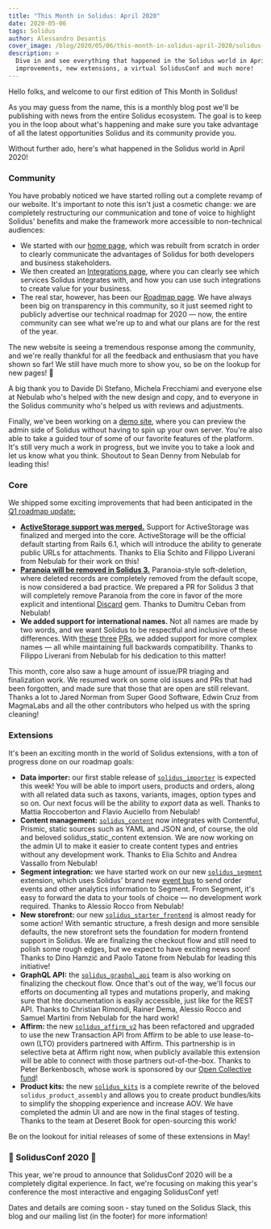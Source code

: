 ```yaml
---
title: "This Month in Solidus: April 2020"
date: 2020-05-06
tags: Solidus
author: Alessandro Desantis
cover_image: /blog/2020/05/06/this-month-in-solidus-april-2020/solidus-monthly-update-2020.png
description: >
  Dive in and see everything that happened in the Solidus world in April 2020: tons of core
  improvements, new extensions, a virtual SolidusConf and much more! 
---
```


Hello folks, and welcome to our first edition of This Month in Solidus!

As you may guess from the name, this is a monthly blog post we'll be publishing with news from the
entire Solidus ecosystem. The goal is to keep you in the loop about what's happening and make sure
you take advantage of all the latest opportunities Solidus and its community provide you.

Without further ado, here's what happened in the Solidus world in April 2020!

### Community

You have probably noticed we have started rolling out a complete revamp of our website. It's
important to note this isn't just a cosmetic change: we are completely restructuring our
communication and tone of voice to highlight Solidus' benefits and make the framework more
accessible to non-technical audiences:

* We started with our [home page](https://solidus.io), which was rebuilt from scratch in order to
  clearly communicate the advantages of Solidus for both developers and business stakeholders.
* We then created an [Integrations page](https://solidus.io/integrations), where you can clearly see
  which services Solidus integrates with, and how you can use such integrations to create value for
  your business.
* The real star, however, has been our [Roadmap page](https://solidus.io/roadmap). We have always
  been big on transparency in this community, so it just seemed right to publicly advertise our
  technical roadmap for 2020 — now, the entire community can see what we're up to and what our plans
  are for the rest of the year.

The new website is seeing a tremendous response among the community, and we're really thankful for
all the feedback and enthusiasm that you have shown so far! We still have much more to show you, so
be on the lookup for new pages! 👀

A big thank you to Davide Di Stefano, Michela Frecchiami and everyone else at Nebulab who's helped
with the new design and copy, and to everyone in the Solidus community who's helped us with reviews
and adjustments.

Finally, we've been working on a [demo site](http://solidemo.herokuapp.com/), where you can preview
the admin side of Solidus without having to spin up your own server. You're also able to take a
guided tour of some of our favorite features of the platform. It's still very much a work in
progress, but we invite you to take a look and let us know what you think. Shoutout to Sean Denny
from Nebulab for leading this!

### Core

We shipped some exciting improvements that had been anticipated in the
[Q1 roadmap update:](https://solidus.io/blog/2020/04/06/solidus-roadmap-update-q1-2020-edition.html)

* [**ActiveStorage support was merged.**](https://github.com/solidusio/solidus/pull/3501) Support
  for ActiveStorage was finalized and merged into the core. ActiveStorage will be the official
  default starting from Rails 6.1, which will introduce the ability to generate public URLs for
  attachments. Thanks to Elia Schito and Filippo Liverani from Nebulab for their work on this!
* [**Paranoia will be removed in Solidus 3.**](https://github.com/solidusio/solidus/pull/3488)
  Paranoia-style soft-deletion, where deleted records are completely removed from the default scope,
  is now considered a bad practice. We prepared a PR for Solidus 3 that will completely remove
  Paranoia from the core in favor of the more explicit and intentional [Discard](https://github.com/jhawthorn/discard)
  gem. Thanks to Dumitru Ceban from Nebulab!
* **We added support for international names.** Not all names are made by two words, and we want
  Solidus to be respectful and inclusive of these differences. With [these](https://github.com/solidusio/solidus/pull/3458)
  [three](https://github.com/solidusio/solidus/pull/3524) [PRs](https://github.com/solidusio/solidus/pull/3584),
  we added support for more complex names — all while maintaining full backwards compatibility.
  Thanks to Filippo Liverani from Nebulab for his dedication to this matter!

This month, core also saw a huge amount of issue/PR triaging and finalization work. We resumed work
on some old issues and PRs that had been forgotten, and made sure that those that are open are still
relevant. Thanks a lot to Jared Norman from Super Good Software, Edwin Cruz from MagmaLabs and all
the other contributors who helped us with the spring cleaning!

### Extensions

It's been an exciting month in the world of Solidus extensions, with a ton of progress done on our
roadmap goals:

* **Data importer:** our first stable release of [`solidus_importer`](https://github.com/nebulab/solidus_importer)
  is expected this week! You will be able to import users, products and orders, along with all
  related data such as taxons, variants, images, option types and so on. Our next focus will be the
  ability to _export_ data as well. Thanks to Mattia Roccoberton and Flavio Auciello from Nebulab!
* **Content management:** [`solidus_content`](https://github.com/nebulab/solidus_importer) now
  integrates with Contentful, Prismic, static sources such as YAML and JSON and, of course, the old
  and beloved solidus_static_content extension. We are now working on the admin UI to make it easier
  to create content types and entries without any development work. Thanks to Elia Schito and Andrea
  Vassallo from Nebulab!
* **Segment integration:** we have started work on our new [`solidus_segment`](https://github.com/nebulab/solidus_segment)
  extension, which uses Solidus' brand new [event bus](https://solidus.io/blog/2020/03/23/solidus-events.html)
  to send order events and other analytics information to Segment. From Segment, it's easy to
  forward the data to your tools of choice — no development work required. Thanks to Alessio Rocco
  from Nebulab!
* **New storefront:** our new [`solidus_starter_frontend`](https://github.com/nebulab/solidus_starter_frontend)
  is almost ready for some action! With semantic structure, a fresh design and more sensible
  defaults, the new storefront sets the foundation for modern frontend support in Solidus. We are
  finalizing the checkout flow and still need to polish some rough edges, but we expect to have
  exciting news soon! Thanks to Dino Hamzić and Paolo Tatone from Nebulab for leading this
  initiative!
* **GraphQL API:** the [`solidus_graphql_api`](https://github.com/solidusio-contrib/solidus_graphql_api)
  team is also working on finalizing the checkout flow. Once that's out of the way, we'll focus our
  efforts on documenting all types and mutations properly, and making sure that hte documentation is
  easily accessible, just like for the REST API. Thanks to Christian Rimondi, Rainer Dema, Alessio
  Rocco and Samuel Martini from Nebulab for the hard work!
* **Affirm:** the new [`solidus_affirm_v2`](https://github.com/peterberkenbosch/solidus_affirm_v2)
  has been refactored and upgraded to use the new Transaction API from Affirm to be able to use
  lease-to-own (LTO) providers partnered with Affirm. This partnership is in selective beta at
  Affirm right now, when publicly available this extension will be able to connect with those
  partners out-of-the-box. Thanks to Peter Berkenbosch, whose work is sponsored by our
  [Open Collective fund](https://opencollective.com/solidus)!
* **Product kits:** the new [`solidus_kits`](https://gitlab.com/deseretbook/solidus_kits) is a
  complete rewrite of the beloved `solidus_product_assembly` and allows you to create product
  bundles/kits to simplify the shopping experience and increase AOV. We have completed the admin UI
  and are now in the final stages of testing. Thanks to the team at Deseret Book for open-sourcing
  this work!

Be on the lookout for initial releases of some of these extensions in May!

### 🎉 SolidusConf 2020 🎉

This year, we're proud to announce that SolidusConf 2020 will be a completely digital experience.
In fact, we're focusing on making this year's conference the most interactive and engaging
SolidusConf yet!

Dates and details are coming soon - stay tuned on the Solidus Slack, this blog and our mailing list
(in the footer) for more information!

